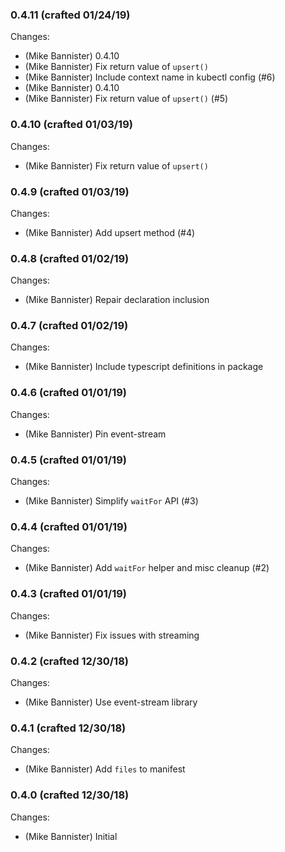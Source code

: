 ### 0.4.11 (crafted 01/24/19)

Changes:

  * (Mike Bannister) 0.4.10
  * (Mike Bannister) Fix return value of `upsert()`
  * (Mike Bannister) Include context name in kubectl config (#6)
  * (Mike Bannister) 0.4.10
  * (Mike Bannister) Fix return value of `upsert()` (#5)

### 0.4.10 (crafted 01/03/19)

Changes:

  * (Mike Bannister) Fix return value of `upsert()`

### 0.4.9 (crafted 01/03/19)

Changes:

  * (Mike Bannister) Add upsert method (#4)

### 0.4.8 (crafted 01/02/19)

Changes:

  * (Mike Bannister) Repair declaration inclusion

### 0.4.7 (crafted 01/02/19)

Changes:

  * (Mike Bannister) Include typescript definitions in package

### 0.4.6 (crafted 01/01/19)

Changes:

  * (Mike Bannister) Pin event-stream

### 0.4.5 (crafted 01/01/19)

Changes:

  * (Mike Bannister) Simplify `waitFor` API (#3)

### 0.4.4 (crafted 01/01/19)

Changes:

  * (Mike Bannister) Add `waitFor` helper and misc cleanup (#2)

### 0.4.3 (crafted 01/01/19)

Changes:

  * (Mike Bannister) Fix issues with streaming

### 0.4.2 (crafted 12/30/18)

Changes:

  * (Mike Bannister) Use event-stream library

### 0.4.1 (crafted 12/30/18)

Changes:

  * (Mike Bannister) Add `files` to manifest

### 0.4.0 (crafted 12/30/18)

Changes:

  * (Mike Bannister) Initial
